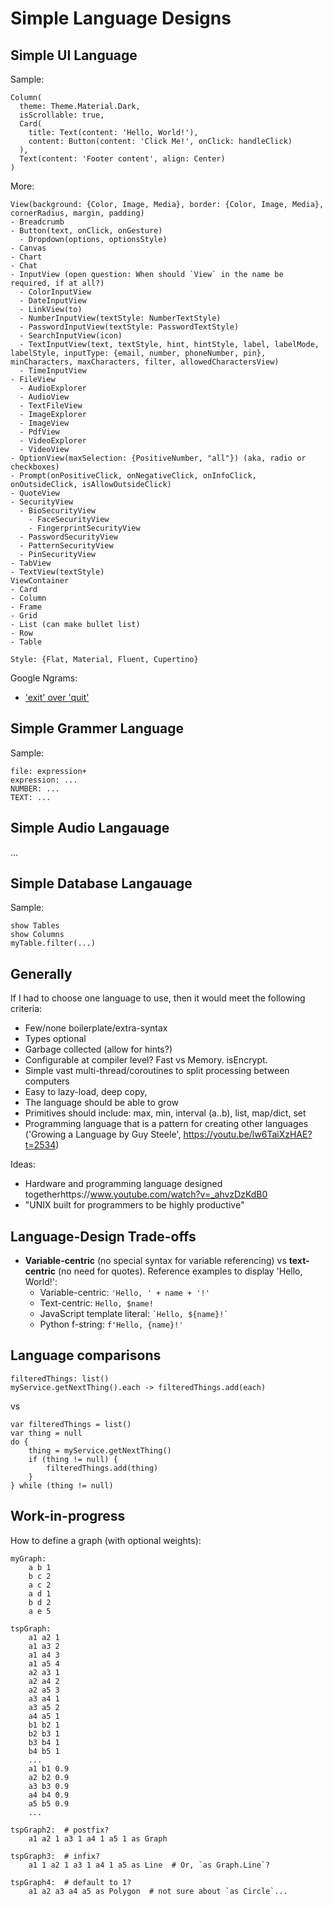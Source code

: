 # Simple Language Designs



## Simple UI Language
Sample:
```
Column(
  theme: Theme.Material.Dark,
  isScrollable: true,
  Card(
    title: Text(content: 'Hello, World!'),
    content: Button(content: 'Click Me!', onClick: handleClick)
  ),
  Text(content: 'Footer content', align: Center)
)

```

More:
```
View(background: {Color, Image, Media}, border: {Color, Image, Media}, cornerRadius, margin, padding)
- Breadcrumb
- Button(text, onClick, onGesture)
  - Dropdown(options, optionsStyle)
- Canvas
- Chart
- Chat
- InputView (open question: When should `View` in the name be required, if at all?)
  - ColorInputView
  - DateInputView
  - LinkView(to)
  - NumberInputView(textStyle: NumberTextStyle)
  - PasswordInputView(textStyle: PasswordTextStyle)
  - SearchInputView(icon)
  - TextInputView(text, textStyle, hint, hintStyle, label, labelMode, labelStyle, inputType: {email, number, phoneNumber, pin}, minCharacters, maxCharacters, filter, allowedCharactersView)
  - TimeInputView
- FileView
  - AudioExplorer
  - AudioView
  - TextFileView
  - ImageExplorer
  - ImageView
  - PdfView
  - VideoExplorer
  - VideoView
- OptionView(maxSelection: {PositiveNumber, "all"}) (aka, radio or checkboxes)
- Prompt(onPositiveClick, onNegativeClick, onInfoClick, onOutsideClick, isAllowOutsideClick)
- QuoteView
- SecurityView
  - BioSecurityView
    - FaceSecurityView
    - FingerprintSecurityView
  - PasswordSecurityView
  - PatternSecurityView
  - PinSecurityView
- TabView
- TextView(textStyle)
ViewContainer
- Card
- Column
- Frame
- Grid
- List (can make bullet list)
- Row
- Table

Style: {Flat, Material, Fluent, Cupertino}
```

Google Ngrams:
- ['exit' over 'quit'](https://books.google.com/ngrams/graph?content=exit%2Cquit&corpus=26&year_end=2019&year_start=1800&smoothing=3&direct_url=t1%3B%2Cexit%3B%2Cc0%3B.t1%3B%2Cquit%3B%2Cc0#t1%3B%2Cexit%3B%2Cc0%3B.t1%3B%2Cquit%3B%2Cc0)



## Simple Grammer Language
Sample:
```
file: expression+
expression: ...
NUMBER: ...
TEXT: ...
```



## Simple Audio Langauage
...



## Simple Database Langauage
Sample:
```
show Tables
show Columns
myTable.filter(...)
```



## Generally
If I had to choose one language to use, then it would meet the following criteria:
- Few/none boilerplate/extra-syntax
- Types optional
- Garbage collected (allow for hints?)
- Configurable at compiler level? Fast vs Memory. isEncrypt. 
- Simple vast multi-thread/coroutines to split processing between computers
- Easy to lazy-load, deep copy, 
- The language should be able to grow
- Primitives should include: max, min, interval (a..b), list, map/dict, set
- Programming language that is a pattern for creating other languages ('Growing a Language by Guy Steele', https://youtu.be/lw6TaiXzHAE?t=2534)

Ideas:
- Hardware and programming language designed togetherhttps://www.youtube.com/watch?v=_ahvzDzKdB0
- "UNIX built for programmers to be highly productive"


## Language-Design Trade-offs
- **Variable-centric** (no special syntax for variable referencing) vs **text-centric** (no need for quotes). Reference examples to display 'Hello, World!':
    - Variable-centric: `'Hello, ' + name + '!'`
    - Text-centric: `Hello, $name!`
    - JavaScript template literal: `` `Hello, ${name}!` ``
    - Python f-string: `f'Hello, {name}!'`



## Language comparisons

    filteredThings: list()
    myService.getNextThing().each -> filteredThings.add(each)

vs

    var filteredThings = list()
    var thing = null
    do {
        thing = myService.getNextThing()
        if (thing != null) {
            filteredThings.add(thing)
        }
    } while (thing != null)



## Work-in-progress

How to define a graph (with optional weights):
```
myGraph:
    a b 1
    b c 2
    a c 2
    a d 1
    b d 2
    a e 5

tspGraph:
    a1 a2 1
    a1 a3 2
    a1 a4 3
    a1 a5 4
    a2 a3 1
    a2 a4 2
    a2 a5 3
    a3 a4 1
    a3 a5 2
    a4 a5 1
    b1 b2 1
    b2 b3 1
    b3 b4 1
    b4 b5 1
    ...
    a1 b1 0.9
    a2 b2 0.9
    a3 b3 0.9
    a4 b4 0.9
    a5 b5 0.9
    ...

tspGraph2:  # postfix?
    a1 a2 1 a3 1 a4 1 a5 1 as Graph

tspGraph3:  # infix?
    a1 1 a2 1 a3 1 a4 1 a5 as Line  # Or, `as Graph.Line`?

tspGraph4:  # default to 1?
    a1 a2 a3 a4 a5 as Polygon  # not sure about `as Circle`...
```






